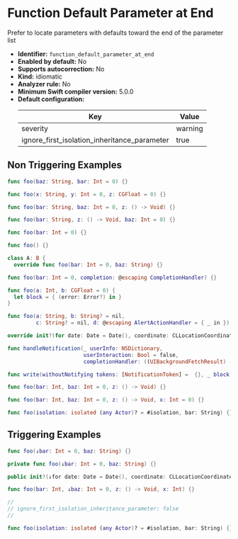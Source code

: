 # Function Default Parameter at End

Prefer to locate parameters with defaults toward the end of the parameter list

* **Identifier:** `function_default_parameter_at_end`
* **Enabled by default:** No
* **Supports autocorrection:** No
* **Kind:** idiomatic
* **Analyzer rule:** No
* **Minimum Swift compiler version:** 5.0.0
* **Default configuration:**
  <table>
  <thead>
  <tr><th>Key</th><th>Value</th></tr>
  </thead>
  <tbody>
  <tr>
  <td>
  severity
  </td>
  <td>
  warning
  </td>
  </tr>
  <tr>
  <td>
  ignore_first_isolation_inheritance_parameter
  </td>
  <td>
  true
  </td>
  </tr>
  </tbody>
  </table>

## Non Triggering Examples

```swift
func foo(baz: String, bar: Int = 0) {}
```

```swift
func foo(x: String, y: Int = 0, z: CGFloat = 0) {}
```

```swift
func foo(bar: String, baz: Int = 0, z: () -> Void) {}
```

```swift
func foo(bar: String, z: () -> Void, baz: Int = 0) {}
```

```swift
func foo(bar: Int = 0) {}
```

```swift
func foo() {}
```

```swift
class A: B {
  override func foo(bar: Int = 0, baz: String) {}
```

```swift
func foo(bar: Int = 0, completion: @escaping CompletionHandler) {}
```

```swift
func foo(a: Int, b: CGFloat = 0) {
  let block = { (error: Error?) in }
}
```

```swift
func foo(a: String, b: String? = nil,
         c: String? = nil, d: @escaping AlertActionHandler = { _ in }) {}
```

```swift
override init?(for date: Date = Date(), coordinate: CLLocationCoordinate2D) {}
```

```swift
func handleNotification(_ userInfo: NSDictionary,
                        userInteraction: Bool = false,
                        completionHandler: ((UIBackgroundFetchResult) -> Void)?) {}
```

```swift
func write(withoutNotifying tokens: [NotificationToken] =  {}, _ block: (() throws -> Int)) {}
```

```swift
func foo(bar: Int, baz: Int = 0, z: () -> Void) {}
```

```swift
func foo(bar: Int, baz: Int = 0, z: () -> Void, x: Int = 0) {}
```

```swift
func foo(isolation: isolated (any Actor)? = #isolation, bar: String) {}
```

## Triggering Examples

```swift
func foo(↓bar: Int = 0, baz: String) {}
```

```swift
private func foo(↓bar: Int = 0, baz: String) {}
```

```swift
public init?(↓for date: Date = Date(), coordinate: CLLocationCoordinate2D) {}
```

```swift
func foo(bar: Int, ↓baz: Int = 0, z: () -> Void, x: Int) {}
```

```swift
//
// ignore_first_isolation_inheritance_parameter: false
//

func foo(isolation: isolated (any Actor)? = #isolation, bar: String) {}

```